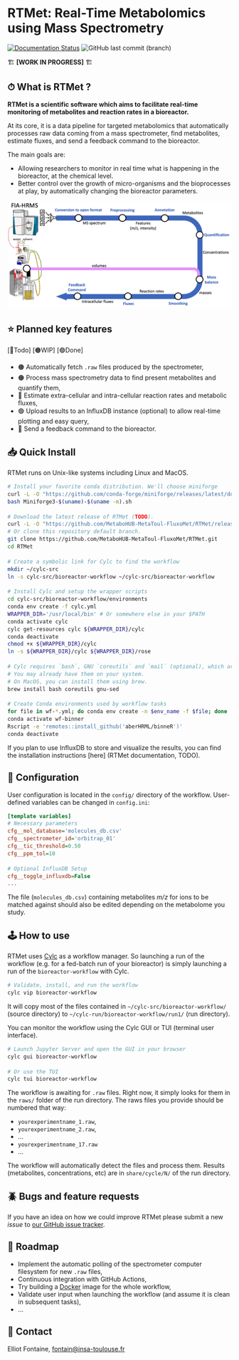 # RTMet: Real-Time Metabolomics using Mass Spectrometry
[![Documentation Status](https://readthedocs.org/projects/rtmet/badge/?version=latest)](https://rtmet.readthedocs.io/en/latest/?badge=latest)  ![GitHub last commit (branch)](https://img.shields.io/github/last-commit/MetaboHUB-MetaToul-FluxoMet/RTMet/main)


🏗 **[WORK IN PROGRESS]** 🏗

## ⏱ What is RTMet ?

**RTMet is a scientific software which aims to facilitate real-time monitoring of metabolites and reaction rates in a bioreactor.**

At its core, it is a data pipeline for targeted metabolomics that automatically processes raw data coming from a mass spectrometer, find metabolites, estimate fluxes, and send a feedback command to the bioreactor.

The main goals are:
- Allowing researchers to monitor in real time what is happening in the bioreactor, at the chemical level.
- Better control over the growth of micro-organisms and the bioprocesses at play, by automatically changing the bioreactor parameters.

![Workflow Diagram](/workflow.png?raw=true "RTMet Workflow")

## ⭐️ Planned key features

[🔴Todo] [🟠WIP] [🟢Done]

- 🟠 Automatically fetch `.raw` files produced by the spectrometer,
- 🟠 Process mass spectrometry data to find present metabolites and quantify them,
- 🔴 Estimate extra-cellular and intra-cellular reaction rates and metabolic fluxes,
- 🟢 Upload results to an InfluxDB instance (optional) to allow real-time plotting and easy query,
- 🔴 Send a feedback command to the bioreactor.

## 📥 Quick Install

RTMet runs on Unix-like systems including Linux and MacOS.

```bash
# Install your favorite conda distribution. We'll choose miniforge
curl -L -O "https://github.com/conda-forge/miniforge/releases/latest/download/Miniforge3-$(uname)-$(uname -m).sh"
bash Miniforge3-$(uname)-$(uname -m).sh

# Download the latest release of RTMet (TODO).
curl -L -O "https://github.com/MetaboHUB-MetaToul-FluxoMet/RTMet/releases/latest/download/workflow.tar.gz"
# Or clone this repository default branch.
git clone https://github.com/MetaboHUB-MetaToul-FluxoMet/RTMet.git
cd RTMet

# Create a symbolic link for Cylc to find the workflow
mkdir ~/cylc-src
ln -s cylc-src/bioreactor-workflow ~/cylc-src/bioreactor-workflow 

# Install Cylc and setup the wrapper scripts
cd cylc-src/bioreactor-workflow/environments
conda env create -f cylc.yml
WRAPPER_DIR='/usr/local/bin' # Or somewhere else in your $PATH
conda activate cylc
cylc get-resources cylc ${WRAPPER_DIR}/cylc
conda deactivate
chmod +x ${WRAPPER_DIR}/cylc
ln -s ${WRAPPER_DIR}/cylc ${WRAPPER_DIR}/rose

# Cylc requires `bash`, GNU `coreutils` and `mail` (optional), which are not installed by Conda.
# You may already have them on your system.
# On MacOS, you can install them using brew.
brew install bash coreutils gnu-sed

# Create Conda environments used by workflow tasks
for file in wf-*.yml; do conda env create -n $env_name -f $file; done
conda activate wf-binner
Rscript -e 'remotes::install_github('aberHRML/binneR')'
conda deactivate
```

If you plan to use InfluxDB to store and visualize the results, you can find the installation instructions [here] (RTMet documentation, TODO).

## 📝 Configuration

User configuration is located in the `config/` directory of the workflow. User-defined variables can be changed in `config.ini`:

```ini
[template variables]
# Necessary parameters
cfg__mol_database='molecules_db.csv'
cfg__spectrometer_id='orbitrap_01'
cfg__tic_threshold=0.50
cfg__ppm_tol=10

# Optional InfluxDB Setup
cfg__toggle_influxdb=False
...
```

The file (`molecules_db.csv`) containing metabolites *m/z* for ions to be matched against should also be edited depending on the metabolome you study.

## 🕹 How to use

RTMet uses [Cylc](https://github.com/cylc/cylc-flow) as a workflow manager. So launching a run of the workflow (e.g. for a fed-batch run of your bioreactor) is simply launching a run of the `bioreactor-workflow` with Cylc.

```bash
# Validate, install, and run the workflow
cylc vip bioreactor-workflow
```

It will copy most of the files contained in `~/cylc-src/bioreactor-workflow/` (source directory) to `~/cylc-run/bioreactor-workflow/run1/` (run directory).

You can monitor the workflow using the Cylc GUI or TUI (terminal user interface).
```bash
# Launch Jupyter Server and open the GUI in your browser
cylc gui bioreactor-workflow

# Or use the TUI
cylc tui bioreactor-workflow
```

The workflow is awaiting for `.raw` files. Right now, it simply looks for them in the `raws/` folder of the run directory.
The raws files you provide should be numbered that way: 
- `yourexperimentname_1.raw`,
- `yourexperimentname_2.raw`,
- ...
- `yourexperimentname_17.raw`
- ...

The workflow will automatically detect the files and process them. Results (metabolites, concentrations, etc) are in `share/cycle/N/` of the run directory. 

## 🪲 Bugs and feature requests

If you have an idea on how we could improve RTMet please submit a new *issue*
to [our GitHub issue tracker](https://github.com/MetaboHUB-MetaToul-FluxoMet/RTMet/issues).

## 🚀 Roadmap

- Implement the automatic polling of the spectrometer computer filesystem for new `.raw` files,
- Continuous integration with GitHub Actions,
- Try building a [Docker](https://www.docker.com/) image for the whole workflow,
- Validate user input when launching the workflow (and assume it is clean in subsequent tasks),
- ...

## 📧 Contact

Elliot Fontaine, fontain@insa-toulouse.fr
